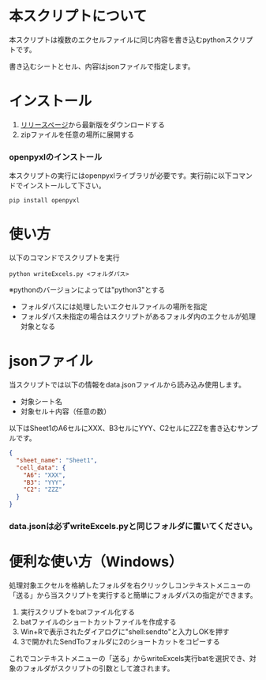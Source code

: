 # 本スクリプトについて
本スクリプトは複数のエクセルファイルに同じ内容を書き込むpythonスクリプトです。

書き込むシートとセル、内容はjsonファイルで指定します。  

# インストール
1. [リリースページ](https://github.com/ryokow/writeExcels/releases)から最新版をダウンロードする
2. zipファイルを任意の場所に展開する

### openpyxlのインストール
本スクリプトの実行にはopenpyxlライブラリが必要です。実行前に以下コマンドでインストールして下さい。
```
pip install openpyxl
```

# 使い方
以下のコマンドでスクリプトを実行
```
python writeExcels.py <フォルダパス>
```
※pythonのバージョンによっては"python3"とする

- フォルダパスには処理したいエクセルファイルの場所を指定
- フォルダパス未指定の場合はスクリプトがあるフォルダ内のエクセルが処理対象となる

# jsonファイル
当スクリプトでは以下の情報をdata.jsonファイルから読み込み使用します。
- 対象シート名
- 対象セル＋内容（任意の数）

以下はSheet1のA6セルにXXX、B3セルにYYY、C2セルにZZZを書き込むサンプルです。
~~~data.json
{
  "sheet_name": "Sheet1",
  "cell_data": {
    "A6": "XXX",
    "B3": "YYY",
    "C2": "ZZZ"
  }
}
~~~
### data.jsonは**必ずwriteExcels.pyと同じフォルダに**置いてください。

# 便利な使い方（Windows）
処理対象エクセルを格納したフォルダを右クリックしコンテキストメニューの「送る」から当スクリプトを実行すると簡単にフォルダパスの指定ができます。

1. 実行スクリプトをbatファイル化する
2. batファイルのショートカットファイルを作成する
3. Win+Rで表示されたダイアログに"shell:sendto"と入力しOKを押す
4. 3で開かれたSendToフォルダに2のショートカットをコピーする

これでコンテキストメニューの「送る」からwriteExcels実行batを選択でき、対象のフォルダがスクリプトの引数として渡されます。
